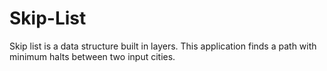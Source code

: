 # Skip-List
Skip list is a data structure built in layers. This application finds a path with minimum halts between two input cities.
